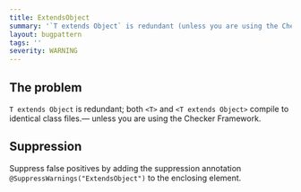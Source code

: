 ```yaml
---
title: ExtendsObject
summary: '`T extends Object` is redundant (unless you are using the Checker Framework).'
layout: bugpattern
tags: ''
severity: WARNING
---
```


<!--
*** AUTO-GENERATED, DO NOT MODIFY ***
To make changes, edit the @BugPattern annotation or the explanation in docs/bugpattern.
-->


## The problem
`T extends Object` is redundant; both `<T>` and `<T extends Object>` compile to
identical class files.— unless you are using the Checker Framework.

## Suppression
Suppress false positives by adding the suppression annotation `@SuppressWarnings("ExtendsObject")` to the enclosing element.
